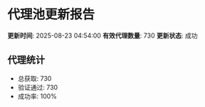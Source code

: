# 代理池更新报告

**更新时间**: 2025-08-23 04:54:00
**有效代理数量**: 730
**更新状态**:  成功

## 代理统计
- 总获取: 730
- 验证通过: 730
- 成功率: 100%
